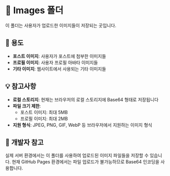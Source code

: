 # 📸 Images 폴더

이 폴더는 사용자가 업로드한 이미지들이 저장되는 곳입니다.

## 📁 용도

- **포스트 이미지**: 사용자가 포스트에 첨부한 이미지들
- **프로필 이미지**: 사용자 프로필 아바타 이미지들
- **기타 이미지**: 웹사이트에서 사용되는 기타 이미지들

## 💡 참고사항

- **로컬 스토리지**: 현재는 브라우저의 로컬 스토리지에 Base64 형태로 저장됩니다
- **파일 크기 제한**: 
  - 포스트 이미지: 최대 5MB
  - 프로필 이미지: 최대 2MB
- **지원 형식**: JPEG, PNG, GIF, WebP 등 브라우저에서 지원하는 이미지 형식

## 🔧 개발자 참고

실제 서버 환경에서는 이 폴더를 사용하여 업로드된 이미지 파일들을 저장할 수 있습니다.
현재 GitHub Pages 환경에서는 파일 업로드가 불가능하므로 Base64 인코딩을 사용합니다. 
